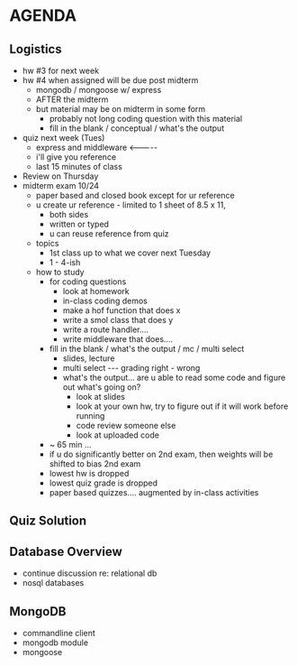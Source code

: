 # AGENDA

## Logistics

* hw #3 for next week
* hw #4 when assigned will be due post midterm
    * mongodb / mongoose w/ express
    * AFTER the midterm
    * but material may be on midterm in some form
        * probably not long coding question with this material
        * fill in the blank / conceptual / what's the output
* quiz next week (Tues)
    * express and middleware <-----
    * i'll give you reference
    * last 15 minutes of class
* Review on Thursday
* midterm exam 10/24
    * paper based and closed book except for ur reference
    * u create ur reference - limited to 1 sheet of 8.5 x 11, 
        * both sides
        * written or typed
        * u can reuse reference from quiz
    * topics
        * 1st class up to what we cover next Tuesday
        * 1 - 4-ish
    * how to study
        * for coding questions
            * look at homework
            * in-class coding demos
            * make a hof function that does x
            * write a smol class that does y
            * write a route handler....
            * write middleware that does....
        * fill in the blank / what's the output / mc / multi select
            * slides, lecture
            * multi select --- grading right - wrong
            * what's the output... are u able to read some code and figure out what's going on?
                * look at slides
                * look at your own hw, try to figure out if it will work before running
                * code review someone else
                * look at uploaded code
        * ~ 65 min ...
        * if u do significantly better on 2nd exam, then weights will be shifted to bias 2nd exam
        * lowest hw is dropped
        * lowest quiz grade is dropped
        * paper based quizzes.... augmented by in-class activities

## Quiz Solution

## Database Overview

* continue discussion re: relational db
* nosql databases

## MongoDB

* commandline client
* mongodb module
* mongoose







